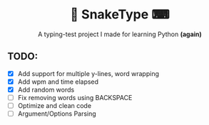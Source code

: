<h1 align=center>🐍 SnakeType ⌨</h1>
<p align=center>A typing-test project I made for learning Python <b>(again)</b>

## TODO:
- [x] Add support for multiple y-lines, word wrapping
- [x] Add wpm and time elapsed
- [x] Add random words
- [ ] Fix removing words using BACKSPACE
- [ ] Optimize and clean code
- [ ] Argument/Options Parsing